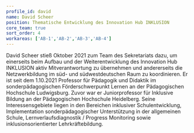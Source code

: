 ```yaml
---
profile_id: david
name: David Scheer
position: Thematische Entwicklung des Innovation Hub INKLUSION
core_team: true
sort_order: 4
workareas: ['AB-1','AB-2','AB-3','AB-4']
---
```

David Scheer stieß Oktober 2021 zum Team des Sekretariats dazu, um einerseits beim Aufbau und der Weiterentwicklung des Innovation Hub INKLUSION aktiv Mitverantwortung zu übernehmen und andererseits die Netzwerkbildung im süd- und südwestdeutschen Raum zu koordinieren. Er ist seit dem 1.10.2021 Professor für Pädagogik und Didaktik im sonderpädagogischen Förderschwerpunkt Lernen an der Pädagogischen Hochschule Ludwigsburg. Zuvor war er Juniorprofessor für Inklusive Bildung an der Pädagogischen Hochschule Heidelberg. Seine Interessensgebiete liegen in den Bereichen inklusiver Schulentwicklung, Implementation sonderpädagogischer Unterstützung in der allgemeinen Schule, Lernverlaufsdiagnostik / Progress Monitoring sowie inklusionsorientierter Lehrkräftebildung.